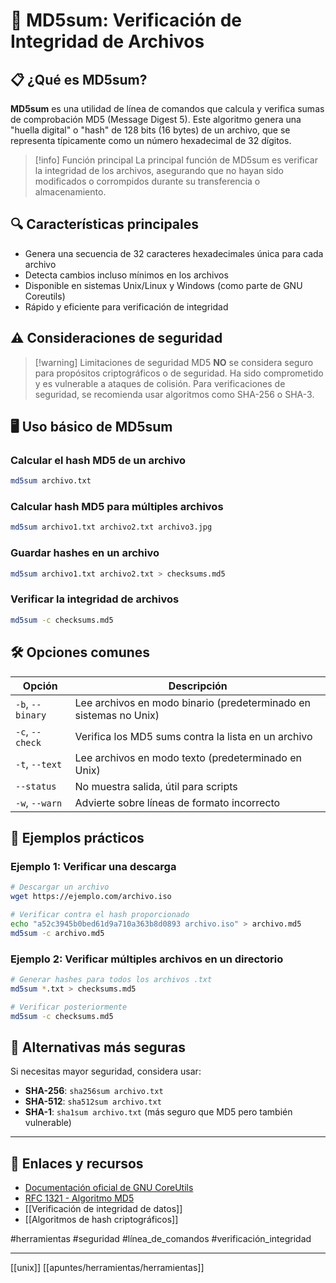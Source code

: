 
# 📜 MD5sum: Verificación de Integridad de Archivos

## 📋 ¿Qué es MD5sum?

**MD5sum** es una utilidad de línea de comandos que calcula y verifica sumas de comprobación MD5 (Message Digest 5). Este algoritmo genera una "huella digital" o "hash" de 128 bits (16 bytes) de un archivo, que se representa típicamente como un número hexadecimal de 32 dígitos.

> [!info] Función principal
> La principal función de MD5sum es verificar la integridad de los archivos, asegurando que no hayan sido modificados o corrompidos durante su transferencia o almacenamiento.

## 🔍 Características principales

- Genera una secuencia de 32 caracteres hexadecimales única para cada archivo
- Detecta cambios incluso mínimos en los archivos
- Disponible en sistemas Unix/Linux y Windows (como parte de GNU Coreutils)
- Rápido y eficiente para verificación de integridad

## ⚠️ Consideraciones de seguridad

> [!warning] Limitaciones de seguridad
> MD5 **NO** se considera seguro para propósitos criptográficos o de seguridad. Ha sido comprometido y es vulnerable a ataques de colisión. Para verificaciones de seguridad, se recomienda usar algoritmos como SHA-256 o SHA-3.

## 🖥️ Uso básico de MD5sum

### Calcular el hash MD5 de un archivo

```bash
md5sum archivo.txt
```

### Calcular hash MD5 para múltiples archivos

```bash
md5sum archivo1.txt archivo2.txt archivo3.jpg
```

### Guardar hashes en un archivo

```bash
md5sum archivo1.txt archivo2.txt > checksums.md5
```

### Verificar la integridad de archivos

```bash
md5sum -c checksums.md5
```

## 🛠️ Opciones comunes

| Opción | Descripción |
|--------|-------------|
| `-b`, `--binary` | Lee archivos en modo binario (predeterminado en sistemas no Unix) |
| `-c`, `--check` | Verifica los MD5 sums contra la lista en un archivo |
| `-t`, `--text` | Lee archivos en modo texto (predeterminado en Unix) |
| `--status` | No muestra salida, útil para scripts |
| `-w`, `--warn` | Advierte sobre líneas de formato incorrecto |

## 📝 Ejemplos prácticos

### Ejemplo 1: Verificar una descarga

```bash
# Descargar un archivo
wget https://ejemplo.com/archivo.iso

# Verificar contra el hash proporcionado
echo "a52c3945b0bed61d9a710a363b8d0893 archivo.iso" > archivo.md5
md5sum -c archivo.md5
```

### Ejemplo 2: Verificar múltiples archivos en un directorio

```bash
# Generar hashes para todos los archivos .txt
md5sum *.txt > checksums.md5

# Verificar posteriormente
md5sum -c checksums.md5
```

## 🔄 Alternativas más seguras

Si necesitas mayor seguridad, considera usar:

- **SHA-256**: `sha256sum archivo.txt`
- **SHA-512**: `sha512sum archivo.txt`
- **SHA-1**: `sha1sum archivo.txt` (más seguro que MD5 pero también vulnerable)

---

## 🔗 Enlaces y recursos

- [Documentación oficial de GNU CoreUtils](https://www.gnu.org/software/coreutils/manual/html_node/md5sum-invocation.html)
- [RFC 1321 - Algoritmo MD5](https://tools.ietf.org/html/rfc1321)
- [[Verificación de integridad de datos]]
- [[Algoritmos de hash criptográficos]]

#herramientas #seguridad #línea_de_comandos #verificación_integridad



---

[[unix]]
[[apuntes/herramientas/herramientas]]